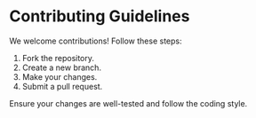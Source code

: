 # Contributing Guidelines

We welcome contributions! Follow these steps:

1. Fork the repository.
2. Create a new branch.
3. Make your changes.
4. Submit a pull request.

Ensure your changes are well-tested and follow the coding style.
